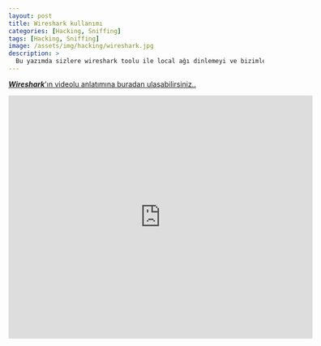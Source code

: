 ```yaml
---
layout: post
title: Wireshark kullanımı
categories: [Hacking, Sniffing]
tags: [Hacking, Sniffing]
image: /assets/img/hacking/wireshark.jpg
description: >
  Bu yazımda sizlere wireshark toolu ile local ağı dinlemeyi ve bizimle aynı ağa bağlı olan kullanıcıların şifrelerini görmeyi anlattım. 
---
```


[***Wireshark***'ın videolu anlatımına buradan ulaşabilirsiniz..](https://www.youtube.com/watch?v=5bo68eZVa9A)

<iframe width="600" height="480" src="https://www.youtube.com/embed/5bo68eZVa9A" frameborder="0" allow="accelerometer; autoplay; encrypted-media; gyroscope; picture-in-picture" allowfullscreen></iframe>